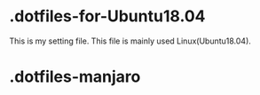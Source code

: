 # .dotfiles-for-Ubuntu18.04
This is my setting file. This file is mainly used Linux(Ubuntu18.04).
# .dotfiles-manjaro
